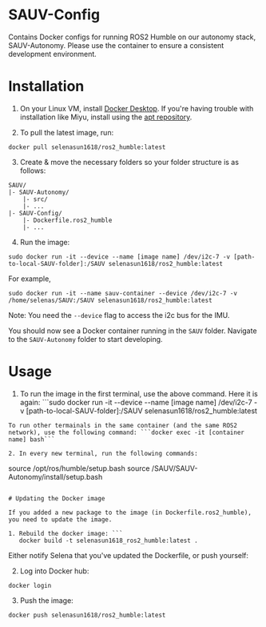 # SAUV-Config

Contains Docker configs for running ROS2 Humble on our autonomy stack, SAUV-Autonomy. Please use the container to ensure a consistent development environment.

# Installation

1. On your Linux VM, install [Docker Desktop](https://docs.docker.com/desktop/install/linux-install/). If you're having trouble with installation like Miyu, install using the [apt repository](https://docs.docker.com/engine/install/ubuntu/#install-using-the-repository).

2. To pull the latest image, run: 
```
docker pull selenasun1618/ros2_humble:latest
```

3. Create & move the necessary folders so your folder structure is as follows:

```
SAUV/
|- SAUV-Autonomy/
    |- src/
    |- ...
|- SAUV-Config/
    |- Dockerfile.ros2_humble
    |- ...
```

4. Run the image: 
```
sudo docker run -it --device --name [image name] /dev/i2c-7 -v [path-to-local-SAUV-folder]:/SAUV selenasun1618/ros2_humble:latest
```
For example, 
```
sudo docker run -it --name sauv-container --device /dev/i2c-7 -v /home/selenas/SAUV:/SAUV selenasun1618/ros2_humble:latest
```
    
Note: You need the `--device` flag to access the i2c bus for the IMU.

You should now see a Docker container running in the `SAUV` folder. Navigate to the `SAUV-Autonomy` folder to start developing.


# Usage

1. To run the image in the first terminal, use the above command. Here it is again: ```sudo docker run -it --device --name [image name] /dev/i2c-7 -v [path-to-local-SAUV-folder]:/SAUV selenasun1618/ros2_humble:latest
```
To run other termainals in the same container (and the same ROS2 network), use the following command: ```docker exec -it [container name] bash```

2. In every new terminal, run the following commands:
```
source /opt/ros/humble/setup.bash
source /SAUV/SAUV-Autonomy/install/setup.bash
```

# Updating the Docker image

If you added a new package to the image (in Dockerfile.ros2_humble), you need to update the image.

1. Rebuild the docker image: ```
   docker build -t selenasun1618_ros2_humble:latest .
   ```

Either notify Selena that you've updated the Dockerfile, or push yourself:

2. Log into Docker hub: 
```
docker login
```
3. Push the image: 
```
docker push selenasun1618/ros2_humble:latest
```
